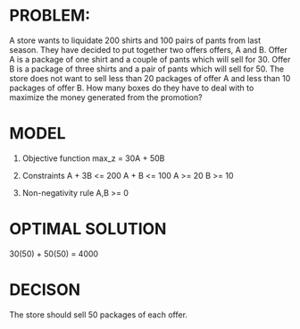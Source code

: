 # PROBLEM:

A store wants to liquidate 200 shirts and 100 pairs of pants from last season. They have decided to put together two offers offers, A and B. Offer A is a package of one shirt and a couple of pants which will sell for 30. Offer B is a package of three shirts and a pair of pants which will sell for 50. The store does not want to sell less than 20 packages of offer A and less than 10 packages of offer B. How many boxes do they have to deal with to maximize the money generated from the promotion?

# MODEL

1.  Objective function
    max_z = 30A + 50B

2.  Constraints
    A + 3B <= 200
    A + B <= 100
    A >= 20
    B >= 10

3.  Non-negativity rule
    A,B >= 0

# OPTIMAL SOLUTION

30(50) + 50(50) = 4000

# DECISON

The store should sell 50 packages of each offer.
